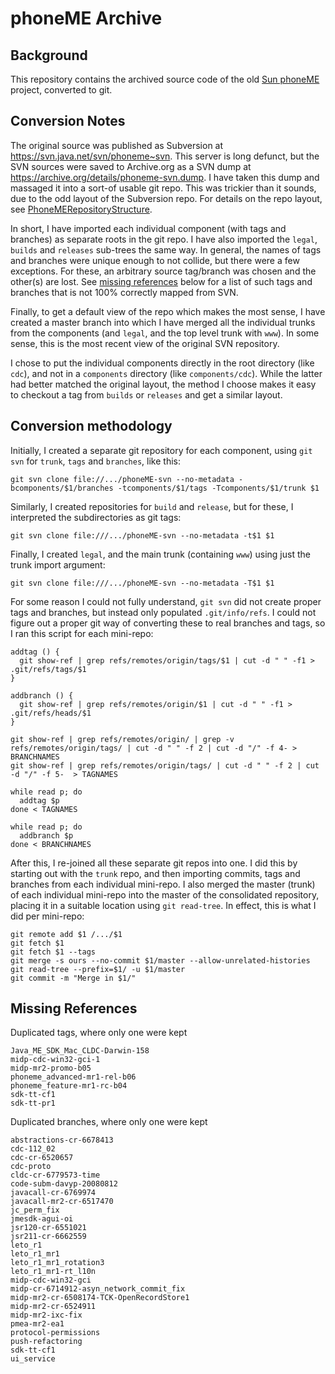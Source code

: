 phoneME Archive
===

Background
---
This repository contains the archived source code of the old [Sun
phoneME](https://en.wikipedia.org/wiki/PhoneME) project, converted to git.

Conversion Notes
---
The original source was published as Subversion at
https://svn.java.net/svn/phoneme~svn. This server is long defunct, but the SVN
sources were saved to Archive.org as a SVN dump at
https://archive.org/details/phoneme-svn.dump. I have taken this dump and
massaged it into a sort-of usable git repo. This was trickier than it sounds,
due to the odd layout of the Subversion repo. For details on the repo layout,
see
[PhoneMERepositoryStructure](https://web.archive.org/web/20070827161423/http://wiki.java.net/bin/view/Mobileandembedded/PhoneMERepositoryStructure?TWIKISID=7992c77b1c83a3f85f93aadb39959382).

In short, I have imported each individual component (with tags and branches) as
separate roots in the git repo. I have also imported the `legal`, `builds` and
`releases` sub-trees the same way. In general, the names of tags and branches
were unique enough to not collide, but there were a few exceptions. For these,
an arbitrary source tag/branch was chosen and the other(s) are lost. See
[missing references](#missing-references) below for a list of such tags and
branches that is not 100% correctly mapped from SVN.

Finally, to get a default view of the repo which makes the most sense, I have
created a master branch into which I have merged all the individual trunks from
the components (and `legal`, and the top level trunk with `www`). In some sense,
this is the most recent view of the original SVN repository.

I chose to put the individual components directly in the root directory (like
`cdc`), and not in a `components` directory (like `components/cdc`). While the
latter had better matched the original layout, the method I choose makes it easy
to checkout a tag from `builds` or `releases` and get a similar layout.

Conversion methodology
---
Initially, I created a separate git repository for each component, using `git
svn` for `trunk`, `tags` and `branches`, like this:

```
git svn clone file://.../phoneME-svn --no-metadata -bcomponents/$1/branches -tcomponents/$1/tags -Tcomponents/$1/trunk $1
```

Similarly, I created repositories for `build` and `release`, but for these, I
interpreted the subdirectories as git tags:

```
git svn clone file:///.../phoneME-svn --no-metadata -t$1 $1
```

Finally, I created `legal`, and the main trunk (containing `www`) using just the
trunk import argument:

```
git svn clone file:///.../phoneME-svn --no-metadata -T$1 $1
```

For some reason I could not fully understand, `git svn` did not create proper
tags and branches, but instead only populated `.git/info/refs`. I could not
figure out a proper git way of converting these to real branches and tags, so I
ran this script for each mini-repo:

```
addtag () {
  git show-ref | grep refs/remotes/origin/tags/$1 | cut -d " " -f1 > .git/refs/tags/$1
}

addbranch () {
  git show-ref | grep refs/remotes/origin/$1 | cut -d " " -f1 > .git/refs/heads/$1
}

git show-ref | grep refs/remotes/origin/ | grep -v refs/remotes/origin/tags/ | cut -d " " -f 2 | cut -d "/" -f 4- > BRANCHNAMES
git show-ref | grep refs/remotes/origin/tags/ | cut -d " " -f 2 | cut -d "/" -f 5-  > TAGNAMES

while read p; do
  addtag $p
done < TAGNAMES

while read p; do
  addbranch $p
done < BRANCHNAMES
```

After this, I re-joined all these separate git repos into one. I did this by
starting out with the `trunk` repo, and then importing commits, tags and
branches from each individual mini-repo. I also merged the master (trunk) of
each individual mini-repo into the master of the consolidated repository,
placing it in a suitable location using `git read-tree`. In effect, this is what
I did per mini-repo:

```
git remote add $1 /.../$1
git fetch $1
git fetch $1 --tags
git merge -s ours --no-commit $1/master --allow-unrelated-histories
git read-tree --prefix=$1/ -u $1/master
git commit -m "Merge in $1/"
```

Missing References
---

Duplicated tags, where only one were kept
```
Java_ME_SDK_Mac_CLDC-Darwin-158
midp-cdc-win32-gci-1
midp-mr2-promo-b05
phoneme_advanced-mr1-rel-b06
phoneme_feature-mr1-rc-b04
sdk-tt-cf1
sdk-tt-pr1
```

Duplicated branches, where only one were kept
```
abstractions-cr-6678413
cdc-112_02
cdc-cr-6520657
cdc-proto
cldc-cr-6779573-time
code-subm-davyp-20080812
javacall-cr-6769974
javacall-mr2-cr-6517470
jc_perm_fix
jmesdk-agui-oi
jsr120-cr-6551021
jsr211-cr-6662559
leto_r1
leto_r1_mr1
leto_r1_mr1_rotation3
leto_r1_mr1-rt_l10n
midp-cdc-win32-gci
midp-cr-6714912-asyn_network_commit_fix
midp-mr2-cr-6508174-TCK-OpenRecordStore1
midp-mr2-cr-6524911
midp-mr2-ixc-fix
pmea-mr2-ea1
protocol-permissions
push-refactoring
sdk-tt-cf1
ui_service
```

